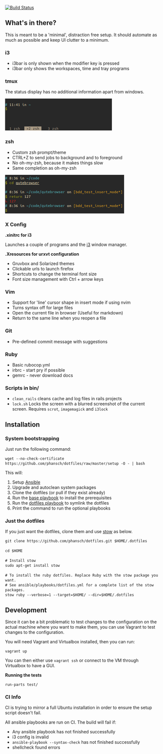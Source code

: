 [![Build Status](https://travis-ci.org/phansch/dotfiles.svg?branch=master)](https://travis-ci.org/phansch/dotfiles)

## What's in there?

This is meant to be a 'minimal', distraction free setup.
It should automate as much as possible and keep UI clutter to a minimum.


### i3

 * i3bar is only shown when the modifier key is pressed
 * i3bar only shows the workspaces, time and tray programs

### tmux

The status display has no additional information apart from windows.

![tmux status display](screenshots/screen-tmux.png)

### zsh

* Custom zsh prompt/theme
* CTRL+Z to send jobs to background and to foreground
* No oh-my-zsh, because it makes things slow
* Same completion as oh-my-zsh

![zsh prompt](screenshots/screen-zsh1.png)

### X Config

**.xinitrc for i3**

Launches a couple of programs and the [i3](https://i3wm.org://i3wm.org/) window manager.

**.Xresources for urxvt configuration**

 * Gruvbox and Solarized themes
 * Clickable urls to launch firefox
 * Shortcuts to change the terminal font size
 * Font size management with Ctrl + arrow keys

### Vim

 * Support for 'line' cursor shape in insert mode if using nvim
 * Turns syntax off for large files
 * Open the current file in browser (Useful for markdown)
 * Return to the same line when you reopen a file

### Git

 * Pre-defined commit message with suggestions

### Ruby

 * Basic rubocop.yml
 * irbrc - start pry if possible
 * gemrc - never download docs

### Scripts in bin/

 * `clean_rails` cleans cache and log files in rails projects
 * `lock.sh` Locks the screen with a blurred screenshot of the current screen.
   Requires `scrot`, `imagemagick` and `i3lock`

## Installation

### System bootstrapping

Just run the following command:

    wget --no-check-certificate https://github.com/phansch/dotfiles/raw/master/setup -O - | bash

This will:

1. Setup [Ansible](https://www.ansible.com/)
2. Upgrade and autoclean system packages
3. Clone the dotfiles (or pull if they exist already)
4. Run the [base playbook](https://github.com/phansch/dotfiles/blob/master/ansible/playbooks/base.yml) to install the prerequisites
5. Run the [dotfiles playbook](https://github.com/phansch/dotfiles/blob/master/ansible/playbooks/dotfiles.yml) to symlink the dotfiles
7. Print the command to run the optional playbooks

### Just the dotfiles

If you just want the dotfiles, clone them and use [stow](https://www.gnu.org/software/stow/) as below.

    git clone https://github.com/phansch/dotfiles.git $HOME/.dotfiles

    cd $HOME

    # Install stow
    sudo apt-get install stow

    # To install the ruby dotfiles. Replace Ruby with the stow package you want.
    # See ansible/playbooks/dotfiles.yml for a complete list of the stow packages.
    stow ruby --verbose=1 --target=$HOME/ --dir=$HOME/.dotfiles


## Development

Since it can be a bit problematic to test changes to the configuration on the actual machine where you want to make them, you can use Vagrant to test changes to the configuration.

You will need Vagrant and Virtualbox installed, then you can run:

    vagrant up

You can then either use `vagrant ssh` or connect to the VM through Virtualbox to have a GUI.

**Running the tests**

    run-parts test/

### CI Info

CI is trying to mirror a full Ubuntu installation in order to ensure the setup script doesn't fail.

All ansible playbooks are run on CI. The build will fail if:

* Any ansible playbook has not finished successfully
* i3 config is invalid
* `ansible-playbook --syntax-check` has not finished successfully
* shellcheck found errors
